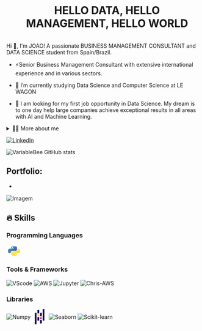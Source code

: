 <!--título-->
<div id="user-content-toc">
  <ul align="center">
    <summary><h1 style="display: inline-block">HELLO DATA, HELLO MANAGEMENT, HELLO WORLD</h1></summary>
</div>

<!-- Presentation -->
<p>
  Hi 👋, I'm JOAO! A passionate BUSINESS MANAGEMENT CONSULTANT and DATA SCIENCE student from Spain/Brazil.

  - ⚡Senior Business Management Consultant with extensive international experience and in various sectors.
  
  - 🌱 I’m currently studying Data Science and Computer Science at LE WAGON

  - 🔭 I am looking for my first job opportunity in Data Science. My dream is to one day help large companies achieve exceptional results in all areas with AI and Machine Learning.
</p>

<!-- Dropdown -->
<details>
  <summary>👨‍💻 More about me</summary>

  - 💬 I am 38 years old, currently living in Spain. I have fluency in English, Spanish and Portuguese and have experience with SQL, Python, Data Science, Data visualization, and Machine Learning. I have a extensive knowledge in the implementation of management methodologies (PDCA, Six Sigma, Ishikawa, Implementation of Results, Project Management) and Data Analysis (CRISP - DM, K-Means Clustering, Logistic Regression, Decision Tree, Machine Learning) working on projects that obtained significant increases in sales and cost reduction in all customers. 
    
</details>

<!-- Links -->
[![LinkedIn](https://img.shields.io/badge/LinkedIn-0077B5?style=for-the-badge&logo=linkedin&logoColor=white)](https://www.linkedin.com/in/joao-victor-barbosa-dataanalyst/)

<!-- GithubStats -->
![VariableBee GitHub stats](https://github-readme-stats.vercel.app/api?username=joao-vbs&show_icons=true&theme=gotham)

<!-- Portfolio -->
## Portfolio:
- 
<!-- GIF -->
<p align="left">
  <img align="center" src="https://github.com/VariableBee/VariableBee/assets/77739311/4e9f41af-6b57-49a7-b15a-74322e96b4d7" alt="Imagem">
</p>

## 🔥 Skills
<!-- Skills: Programming Languages -->
  <div style="flex-basis: 48%;">
    <h3>Programming Languages</h3>
    <img align="center" alt="Python" height="30" width="40" src="https://raw.githubusercontent.com/devicons/devicon/master/icons/python/python-original.svg">
    
  </div>
  
  <!-- Skills: Tools & Frameworks -->
  <div style="flex-basis: 48%;">
    <h3>Tools & Frameworks</h3>
    <img align="center" alt="VScode" height="30" width="40" src="https://cdn.jsdelivr.net/gh/devicons/devicon/icons/vscode/vscode-original.svg">
    <img align="center" alt="AWS" height="30" width="40" src="https://cdn.jsdelivr.net/gh/devicons/devicon/icons/amazonwebservices/amazonwebservices-original.svg">
    <img align="center" alt="Jupyter" height="30" width="40" src="https://cdn.jsdelivr.net/gh/devicons/devicon/icons/jupyter/jupyter-original.svg">
    <img align="center" alt="Chris-AWS" height="30" width="40" src="https://cdn.jsdelivr.net/gh/devicons/devicon/icons/git/git-original.svg">

  </div>
  
  <!-- Skills: Libraries -->
  <div style="flex-basis: 48%;">
    <h3>Libraries</h3>
    <img align="center" alt="Numpy" height="30" width="40" src="https://cdn.jsdelivr.net/gh/devicons/devicon/icons/numpy/numpy-original.svg">
    <img align="center" alt="Pandas" src="https://raw.githubusercontent.com/devicons/devicon/2ae2a900d2f041da66e950e4d48052658d850630/icons/pandas/pandas-original.svg" alt="pandas" width="40" height="40"/>
    <img align="center" alt="Seaborn" src="https://seaborn.pydata.org/_images/logo-mark-lightbg.svg" alt="seaborn" width="40" height="40"/>
    <img align="center" alt="Scikit-learn" src="https://upload.wikimedia.org/wikipedia/commons/0/05/Scikit_learn_logo_small.svg" alt="scikit_learn" width="40" height="40"/>
  </div>
